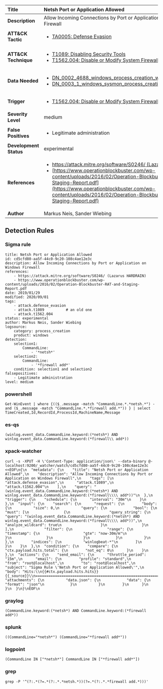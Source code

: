 | Title                    | Netsh Port or Application Allowed       |
|:-------------------------|:------------------|
| **Description**          | Allow Incoming Connections by Port or Application on Windows Firewall |
| **ATT&amp;CK Tactic**    |  <ul><li>[TA0005: Defense Evasion](https://attack.mitre.org/tactics/TA0005)</li></ul>  |
| **ATT&amp;CK Technique** | <ul><li>[T1089: Disabling Security Tools](https://attack.mitre.org/techniques/T1089)</li><li>[T1562.004: Disable or Modify System Firewall](https://attack.mitre.org/techniques/T1562/004)</li></ul>  |
| **Data Needed**          | <ul><li>[DN_0002_4688_windows_process_creation_with_commandline](../Data_Needed/DN_0002_4688_windows_process_creation_with_commandline.md)</li><li>[DN_0003_1_windows_sysmon_process_creation](../Data_Needed/DN_0003_1_windows_sysmon_process_creation.md)</li></ul>  |
| **Trigger**              | <ul><li>[T1562.004: Disable or Modify System Firewall](../Triggers/T1562.004.md)</li></ul>  |
| **Severity Level**       | medium |
| **False Positives**      | <ul><li>Legitimate administration</li></ul>  |
| **Development Status**   | experimental |
| **References**           | <ul><li>[https://attack.mitre.org/software/S0246/ (Lazarus HARDRAIN)](https://attack.mitre.org/software/S0246/ (Lazarus HARDRAIN))</li><li>[https://www.operationblockbuster.com/wp-content/uploads/2016/02/Operation-Blockbuster-RAT-and-Staging-Report.pdf](https://www.operationblockbuster.com/wp-content/uploads/2016/02/Operation-Blockbuster-RAT-and-Staging-Report.pdf)</li></ul>  |
| **Author**               | Markus Neis, Sander Wiebing |


## Detection Rules

### Sigma rule

```
title: Netsh Port or Application Allowed
id: cd5cfd80-aa5f-44c0-9c20-108c4ae12e3c
description: Allow Incoming Connections by Port or Application on Windows Firewall
references:
    - https://attack.mitre.org/software/S0246/ (Lazarus HARDRAIN)
    - https://www.operationblockbuster.com/wp-content/uploads/2016/02/Operation-Blockbuster-RAT-and-Staging-Report.pdf
date: 2019/01/29
modified: 2020/09/01
tags:
    - attack.defense_evasion
    - attack.t1089          # an old one
    - attack.t1562.004
status: experimental
author: Markus Neis, Sander Wiebing
logsource:
    category: process_creation
    product: windows
detection:
    selection1:
        CommandLine:
            - '*netsh*'
    selection2:
        CommandLine:
            - '*firewall add*'
    condition: selection1 and selection2
falsepositives:
    - Legitimate administration
level: medium

```





### powershell
    
```
Get-WinEvent | where {(($_.message -match "CommandLine.*.*netsh.*") -and ($_.message -match "CommandLine.*.*firewall add.*")) } | select TimeCreated,Id,RecordId,ProcessId,MachineName,Message
```


### es-qs
    
```
(winlog.event_data.CommandLine.keyword:(*netsh*) AND winlog.event_data.CommandLine.keyword:(*firewall\\ add*))
```


### xpack-watcher
    
```
curl -s -XPUT -H \'Content-Type: application/json\' --data-binary @- localhost:9200/_watcher/watch/cd5cfd80-aa5f-44c0-9c20-108c4ae12e3c <<EOF\n{\n  "metadata": {\n    "title": "Netsh Port or Application Allowed",\n    "description": "Allow Incoming Connections by Port or Application on Windows Firewall",\n    "tags": [\n      "attack.defense_evasion",\n      "attack.t1089",\n      "attack.t1562.004"\n    ],\n    "query": "(winlog.event_data.CommandLine.keyword:(*netsh*) AND winlog.event_data.CommandLine.keyword:(*firewall\\\\ add*))"\n  },\n  "trigger": {\n    "schedule": {\n      "interval": "30m"\n    }\n  },\n  "input": {\n    "search": {\n      "request": {\n        "body": {\n          "size": 0,\n          "query": {\n            "bool": {\n              "must": [\n                {\n                  "query_string": {\n                    "query": "(winlog.event_data.CommandLine.keyword:(*netsh*) AND winlog.event_data.CommandLine.keyword:(*firewall\\\\ add*))",\n                    "analyze_wildcard": true\n                  }\n                }\n              ],\n              "filter": {\n                "range": {\n                  "timestamp": {\n                    "gte": "now-30m/m"\n                  }\n                }\n              }\n            }\n          }\n        },\n        "indices": [\n          "winlogbeat-*"\n        ]\n      }\n    }\n  },\n  "condition": {\n    "compare": {\n      "ctx.payload.hits.total": {\n        "not_eq": 0\n      }\n    }\n  },\n  "actions": {\n    "send_email": {\n      "throttle_period": "15m",\n      "email": {\n        "profile": "standard",\n        "from": "root@localhost",\n        "to": "root@localhost",\n        "subject": "Sigma Rule \'Netsh Port or Application Allowed\'",\n        "body": "Hits:\\n{{#ctx.payload.hits.hits}}{{_source}}\\n================================================================================\\n{{/ctx.payload.hits.hits}}",\n        "attachments": {\n          "data.json": {\n            "data": {\n              "format": "json"\n            }\n          }\n        }\n      }\n    }\n  }\n}\nEOF\n
```


### graylog
    
```
(CommandLine.keyword:(*netsh*) AND CommandLine.keyword:(*firewall add*))
```


### splunk
    
```
((CommandLine="*netsh*") (CommandLine="*firewall add*"))
```


### logpoint
    
```
(CommandLine IN ["*netsh*"] CommandLine IN ["*firewall add*"])
```


### grep
    
```
grep -P '^(?:.*(?=.*(?:.*.*netsh.*))(?=.*(?:.*.*firewall add.*)))'
```



